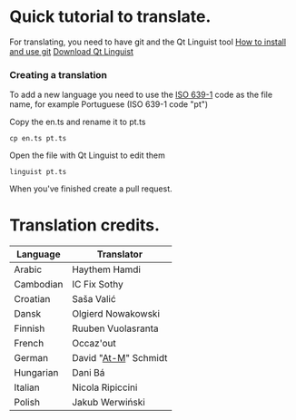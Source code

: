 Quick tutorial to translate.
==================================
For translating, you need to have git and the Qt Linguist tool
[How to install and use git](https://help.github.com/articles/set-up-git/)
[Download Qt Linguist](https://github.com/lelegard/qtlinguist-installers/releases)


### Creating a translation
To add a new language you need to use the [ISO 639-1](https://en.wikipedia.org/wiki/List_of_ISO_639-1_codes) code as the file name, for example Portuguese (ISO 639-1 code "pt")

Copy the en.ts and rename it to pt.ts

    cp en.ts pt.ts

Open the file with Qt Linguist to edit them

    linguist pt.ts

When you've finished create a pull request.

Translation credits.
==================================
| Language | Translator |
| --- | --- |
| Arabic        | Haythem Hamdi|
| Cambodian	    | IC Fix Sothy|
| Croatian      | Saša Valić|
| Dansk         | Olgierd Nowakowski|
| Finnish	    | Ruuben Vuolasranta|
| French        | Occaz'out|
| German        | David "[At-M](https://github.com/At-M)" Schmidt|
| Hungarian     | Dani Bá|
| Italian	    | Nicola Ripiccini|
| Polish        | Jakub Werwiński|



